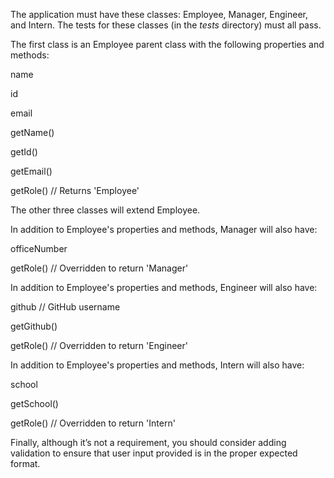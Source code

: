 The application must have these classes: Employee, Manager, Engineer, and Intern. The tests for these classes (in the _tests_ directory) must all pass.

The first class is an Employee parent class with the following properties and methods:

name

id

email

getName()

getId()

getEmail()

getRole() // Returns 'Employee'

The other three classes will extend Employee.

In addition to Employee's properties and methods, Manager will also have:

officeNumber

getRole() // Overridden to return 'Manager'

In addition to Employee's properties and methods, Engineer will also have:

github // GitHub username

getGithub()

getRole() // Overridden to return 'Engineer'

In addition to Employee's properties and methods, Intern will also have:

school

getSchool()

getRole() // Overridden to return 'Intern'

Finally, although it’s not a requirement, you should consider adding validation to ensure that user input provided is in the proper expected format.